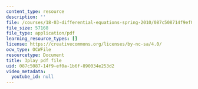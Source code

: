 ```yaml
---
content_type: resource
description: ''
file: /courses/18-03-differential-equations-spring-2010/087c508714f9ef0a1b6f890034e253d2_eyNm7XGJr4s.pdf
file_size: 57168
file_type: application/pdf
learning_resource_types: []
license: https://creativecommons.org/licenses/by-nc-sa/4.0/
ocw_type: OCWFile
resourcetype: Document
title: 3play pdf file
uid: 087c5087-14f9-ef0a-1b6f-890034e253d2
video_metadata:
  youtube_id: null
---
```

